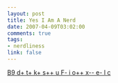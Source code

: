 ```yaml
--- 
layout: post
title: Yes I Am A Nerd
date: 2007-04-09T03:02:00
comments: true
tags:
- nerdliness
link: false
---
```

<a href="http://leatheregg.com/bloggercode/" title="Blogger Code">B9 d+ t+ k+ s++ u F- i o++ x-- e- l c</a>
